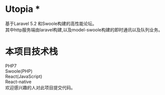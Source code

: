 # Utopia * 
基于Laravel 5.2 和Swoole构建的高性能论坛。<br>
其中http服务端由laravel构建,以及model-swoole构建的即时通讯以及队列业务。<br>

# 本项目技术栈
PHP7<br>
Swoole(PHP)<br>
React(JavaScript)<br>
React-native<br>
欢迎感兴趣的人对此项目提交代码。
